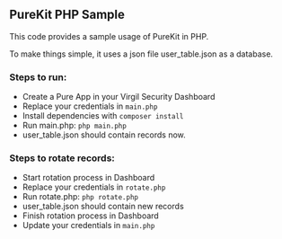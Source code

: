 ## PureKit PHP Sample

This code provides a sample usage of PureKit in PHP. 

To make things simple, it uses a json file user_table.json as a database.

### Steps to run:

- Create a Pure App in your Virgil Security Dashboard
- Replace your credentials in `main.php`
- Install dependencies with `composer install`
- Run main.php: `php main.php`
- user_table.json should contain records now.


### Steps to rotate records:

- Start rotation process in Dashboard
- Replace your credentials in `rotate.php`
- Run rotate.php: `php rotate.php`
- user_table.json should contain new records
- Finish rotation process in Dashboard
- Update your credentials in `main.php`